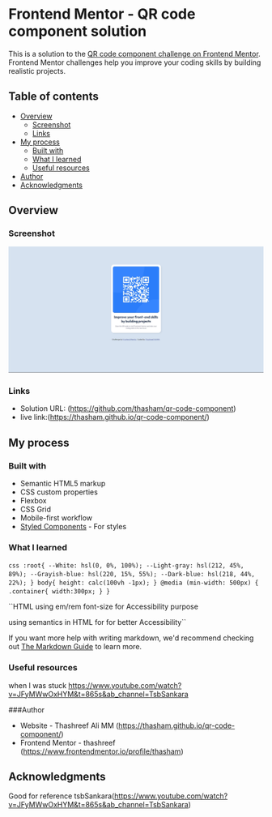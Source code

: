# Frontend Mentor - QR code component solution

This is a solution to the [QR code component challenge on Frontend Mentor](https://www.frontendmentor.io/challenges/qr-code-component-iux_sIO_H). Frontend Mentor challenges help you improve your coding skills by building realistic projects. 

## Table of contents

- [Overview](#overview)
  - [Screenshot](#screenshot)
  - [Links](#links)
- [My process](#my-process)
  - [Built with](#built-with)
  - [What I learned](#what-i-learned)
  - [Useful resources](#useful-resources)
- [Author](#author)
- [Acknowledgments](#acknowledgments)



## Overview

### Screenshot

![](./design/desktop-preview-thasham.jpg)


### Links

- Solution URL: (https://github.com/thasham/qr-code-component)
- live link:(https://thasham.github.io/qr-code-component/)

## My process

### Built with

- Semantic HTML5 markup
- CSS custom properties
- Flexbox
- CSS Grid
- Mobile-first workflow
- [Styled Components](https://styled-components.com/) - For styles


### What I learned

``css
:root{
    --White: hsl(0, 0%, 100%);
    --Light-gray: hsl(212, 45%, 89%);
    --Grayish-blue: hsl(220, 15%, 55%);
    --Dark-blue: hsl(218, 44%, 22%);
}
body{
 height: calc(100vh -1px);
 }
@media (min-width: 500px) {
    .container{
        width:300px;
    }
}``

``HTML
using em/rem font-size for Accessibility purpose

using semantics in HTML for for better Accessibility``

If you want more help with writing markdown, we'd recommend checking out [The Markdown Guide](https://www.markdownguide.org/) to learn more.


### Useful resources
when I was stuck https://www.youtube.com/watch?v=JFyMWwOxHYM&t=865s&ab_channel=TsbSankara

###Author

- Website - Thashreef Ali MM (https://thasham.github.io/qr-code-component/)
- Frontend Mentor - thashreef (https://www.frontendmentor.io/profile/thasham)


## Acknowledgments

Good for reference tsbSankara(https://www.youtube.com/watch?v=JFyMWwOxHYM&t=865s&ab_channel=TsbSankara)

